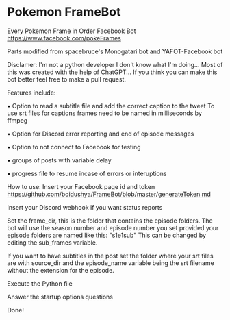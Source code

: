 # Pokemon FrameBot
Every Pokemon Frame in Order Facebook Bot
https://www.facebook.com/pokeFrames

Parts modified from spacebruce's Monogatari bot and YAFOT-Facebook bot

Disclamer: I'm not a python developer I don't know what I'm doing... Most of this was created with the help of ChatGPT... If you think you can make this bot better feel free to make a pull request.

Features include:
  
  • Option to read a subtitle file and add the correct caption to the tweet
  To use srt files for captions frames need to be named in milliseconds by ffmpeg
  
  • Option for Discord error reporting and end of episode messages
  
  • Option to not connect to Facebook for testing
  
  • groups of posts with variable delay
  
  • progress file to resume incase of errors or interuptions


How to use:
Insert your Facebook page id and token
https://github.com/boidushya/FrameBot/blob/master/generateToken.md

Insert your Discord webhook if you want status reports


Set the frame_dir, this is the folder that contains the episode folders. 
The bot will use the season number and episode number you set provided your episode folders are named like this: "s1e1sub" This can be changed by editing the sub_frames variable.


If you want to have subtitles in the post set the folder where your srt files are with source_dir and the episode_name variable being the srt filename without the extension for the episode.

Execute the Python file

Answer the startup options questions

Done!

